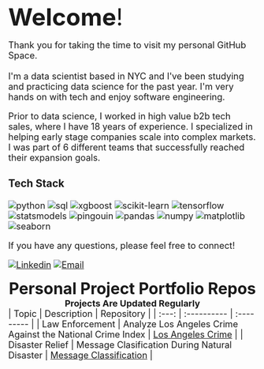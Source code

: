<font size="8">**Welcome**!</font><br>
<br>
<font size="4">Thank you for taking the time to visit my personal GitHub Space. <br>
<br>
I'm a data scientist based in NYC and I've been studying and practicing data science for the past year.  I'm very hands on with tech and enjoy software engineering. 

Prior to data science, I worked in high value b2b tech sales, where I have 18 years of experience.  I specialized in helping early stage companies scale into complex markets. I was part of 6 different teams that successfully reached their expansion goals.

### Tech Stack
![python](https://img.shields.io/badge/-Python-3776AB?logo=python&logoColor=white)
![sql](https://img.shields.io/badge/-SQL-4479A1?logo=MySQL&logoColor=white)
![xgboost](https://img.shields.io/badge/-xgboost-yellowgreen)
![scikit-learn](https://img.shields.io/badge/-scikit--learn-F7931E?logo=scikit-learn&logoColor=white)
![tensorflow](https://img.shields.io/badge/-TensorFlow-FF6F00?logo=TensorFlow&logoColor=white)
![statsmodels](https://img.shields.io/badge/-statsmodels-blueviolet)
![pingouin](https://img.shields.io/badge/-pingouin-orange)
![pandas](https://img.shields.io/badge/-pandas-150458?logo=pandas&logoColor=white)
![numpy](https://img.shields.io/badge/-numpy-013243?logo=numpy&logoColor=white)
![matplotlib](https://img.shields.io/badge/-matplotlib-3b5998?logo=matplotlib&logoColor=white)
![seaborn](https://img.shields.io/badge/-seaborn-9cf)

If you have any questions, please feel free to connect!  

[![Linkedin](https://img.shields.io/badge/-LinkedIn-blue?style=flat&logo=Linkedin&logoColor=white)](https://www.linkedin.com/in/danherman/)
[![Email](https://img.shields.io/badge/Email-%23D14836.svg?&style=for-the-badge&logo=Gmail&logoColor=white)](mailto:dan.herman@me.com)

<font size="6"><b><center>Personal Project Portfolio Repos</center></b></font>
<font size="4"><b><center>Projects Are Updated Regularly</center></b></font>
| Topic | Description | Repository |
| :---: | :---------- | :--------- | 
| Law Enforcement | Analyze Los Angeles Crime Against the National Crime Index | [Los Angeles Crime](https://github.com/DanHerman212/los_angeles_crime) |
| Disaster Relief | Message Clasification During Natural Disaster | [Message Classification](https://github.com/DanHerman212/nlp_project)  |
